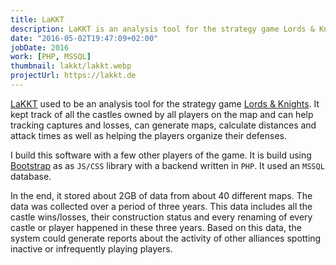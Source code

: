 ```yaml
---
title: LaKKT
description: LaKKT is an analysis tool for the strategy game Lords & Knights
date: "2016-05-02T19:47:09+02:00"
jobDate: 2016
work: [PHP, MSSQL]
thumbnail: lakkt/lakkt.webp
projectUrl: https://lakkt.de
---
```


[LaKKT](https://lakkt.de/) used to be an analysis tool for the strategy game [Lords & Knights](https://lordsandknights.com/). It kept track of all the castles owned by all players
on the map and can help tracking captures and losses, can generate maps, calculate distances and attack times as well as helping the players organize their defenses.

I build this software with a few other players of the game. It is build using [Bootstrap](https://getbootstrap.com/) as as `JS/CSS` library with a backend written in `PHP`. It used an `MSSQL` database.

In the end, it stored about 2GB of data from about 40 different maps. The data was collected over a period of three years. This data includes all the castle wins/losses, their construction status and every renaming of every castle or player happened in these three years. Based on this data, the system could generate reports about the activity of other alliances spotting inactive or infrequently playing players.
